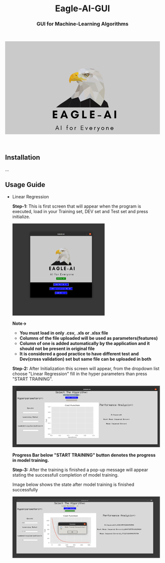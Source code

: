 </p>
<h1 align="center">
  Eagle-AI-GUI
</h1>
 <h3 align="center">
  GUI for Machine-Learning Algorithms
</h3>
 
</p>
<br>
<p align="center">
  <a>
    <img src="./eagle2.png"/>
  </a>
  </p>
<br>
  
## Installation
  ...
## Usage Guide
* Linear Regression


  
  **Step-1:** This is first screen that will appear when the program is executed, load in your Training set, DEV set and Test set and press initialize.
  
    <a>
    <img src="./img/1.png" width="300" height ="300"/>
  </a>
  
    **Note->**
    * **You must load in only .csv, .xls or .xlsx file** 
    * **Columns of the file uploaded will be used as parameters(features)**
    * **Column of one is added automatically by the application and it should not be present in original file**
    * **It is considered a good practice to have different test and Dev(cross validation) set but same file can be uploaded in both**

    
    
  **Step-2:** After Initialization this screen will appear, from the dropdown list choose "Linear Regression" fill in the hyper parameters than
    press "START TRAINING".
    
    <a>
    <img src="./img/3.png" width="500" height ="200"/>
    </a>

    **Progress Bar below "START TRAINING" button denotes the progress in model training.**
    
    **Step-3:** After the training is finished a pop-up message will appear stating the successfull completion of model training. 
    
    Image below shows the state after model training is finished successfully
    
    <a>
    <img src="./img/2.png" width="500" height ="200"/>
    </a>
  
